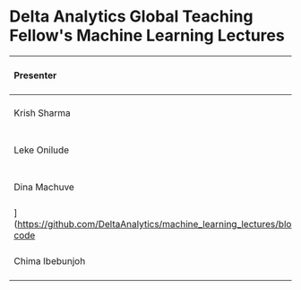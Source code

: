 Delta Analytics Global Teaching Fellow's Machine Learning Lectures 
=====

| Presenter | Topic | Video | Slides & Code|  
|:-------|:------| :------ | :------ |
| Krish Sharma | Bayesian Machine Learning| [YouTube](https://www.youtube.com/watch?v=TE153Xza5rQ&ab_channel=DeltaAnalyticsMLLectures) | [slides](https://docs.google.com/presentation/d/1-BjxAJ0_flL0u0xvaXO8YNXWTtGq8n6J9f3IC_7rZLQ/edit#slide=id.g981afe3e55_2_236) |
| Leke Onilude | Generative Adversarial Networks | [YouTube](https://www.youtube.com/watch?v=HYiZBV0d91A&list=PL2racq-vNs4kNnk3RLZrsEOKnbtxJo91M&index=3&ab_channel=DeltaAnalyticsMLLectures) | |
| Dina Machuve | AI Applications for Africa | [YouTube](https://www.youtube.com/watch?v=FUS6glC9yts&ab_channel=DeltaAnalyticsMLLectures) | [slides
](https://github.com/DeltaAnalytics/machine_learning_lectures/blob/master/dina_machuve_slides.pdf) [code](https://colab.research.google.com/drive/1LY6XMu5_5SVLk3R7hFs8GMp5yfZnf_sD?usp=sharing) |
| Chima Ibebunjoh | Decision Trees Intuition | [YouTube](https://www.youtube.com/watch?v=pSQZc06RNU0) |  |
